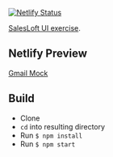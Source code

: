 [![Netlify Status](https://api.netlify.com/api/v1/badges/7e01a9b5-d9d8-49e1-ac1a-df73df2b7afc/deploy-status)](https://app.netlify.com/sites/vigorous-volhard-b9929f/deploys)

[SalesLoft UI exercise](https://github.com/SalesLoft/ui-exercise).

## Netlify Preview

[Gmail Mock](https://vigorous-volhard-b9929f.netlify.app/)

## Build

- Clone
- `cd` into resulting directory
- Run `$ npm install`
- Run `$ npm start`

